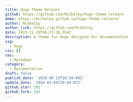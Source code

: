```yaml
---
title: Hugo Theme Relearn
github: https://github.com/McShelby/hugo-theme-relearn
demo: https://mcshelby.github.io/hugo-theme-relearn/
author: McShelby
author_link: https://github.com/McShelby
date: 2023-11-29T06:23:28.554Z
description: A theme for Hugo designed for documentation
ssg:
  - Hugo
css: []
cms:
  - Markdown
category:
  - Documentation
draft: false
publish_date: '2020-09-13T10:34:08Z'
update_date: '2024-03-04T20:04:07Z'
github_star: 292
github_fork: 145
---
```

